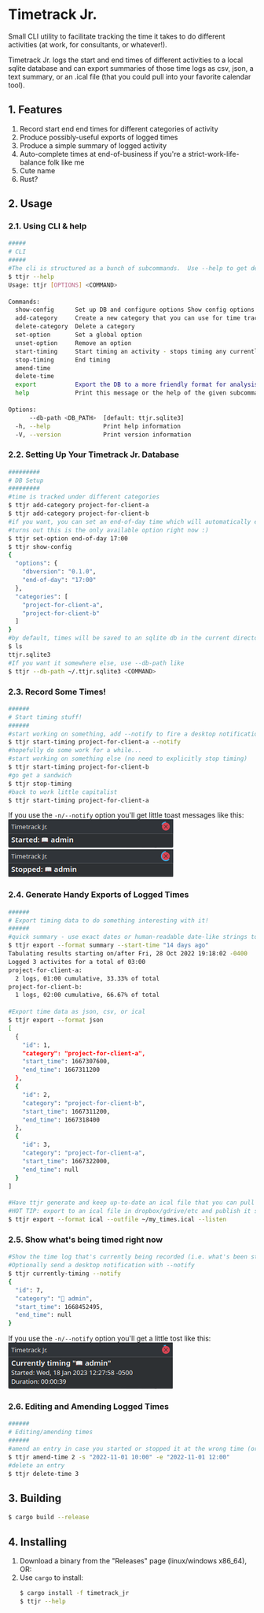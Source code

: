 # Timetrack Jr.

Small CLI utility to facilitate tracking the time it takes to do different activities (at work, for consultants, or whatever!).

Timetrack Jr. logs the start and end times of different activities to a local sqlite database and can export summaries of those time logs as csv, json, a text summary, or an .ical file (that you could pull into your favorite calendar tool).


##  1. <a name='Features'></a>Features
1. Record start end end times for different categories of activity
2. Produce possibly-useful exports of logged times
3. Produce a simple summary of logged activity
4. Auto-complete times at end-of-business if you're a strict-work-life-balance folk like me
5. Cute name
6. Rust?

##  2. <a name='Usage'></a>Usage


###  2.1. <a name='UsingCLIhelp'></a>Using CLI & help
```sh
#####
# CLI
#####
#The cli is structured as a bunch of subcommands.  Use --help to get detailed help for any subcommand (i.e. `ttjr show-config --help`)
$ ttjr --help
Usage: ttjr [OPTIONS] <COMMAND>

Commands:
  show-config      Set up DB and configure options Show config options and currently-registered-categories
  add-category     Create a new category that you can use for time tracking
  delete-category  Delete a category
  set-option       Set a global option
  unset-option     Remove an option
  start-timing     Start timing an activity - stops timing any currently running activities
  stop-timing      End timing
  amend-time       
  delete-time      
  export           Export the DB to a more friendly format for analysis
  help             Print this message or the help of the given subcommand(s)

Options:
      --db-path <DB_PATH>  [default: ttjr.sqlite3]
  -h, --help               Print help information
  -V, --version            Print version information
```

###  2.2. <a name='SettingUpYourTimetrackJr.Database'></a>Setting Up Your Timetrack Jr. Database

```sh
#########
# DB Setup
#########
#time is tracked under different categories
$ ttjr add-category project-for-client-a
$ ttjr add-category project-for-client-b
#if you want, you can set an end-of-day time which will automatically end any started time categories at 17:00
#turns out this is the only available option right now :)
$ ttjr set-option end-of-day 17:00
$ ttjr show-config
{
  "options": {
    "dbversion": "0.1.0",
    "end-of-day": "17:00"
  },
  "categories": [
    "project-for-client-a",
    "project-for-client-b"
  ]
}
#by default, times will be saved to an sqlite db in the current directory
$ ls
ttjr.sqlite3
#If you want it somewhere else, use --db-path like
$ ttjr --db-path ~/.ttjr.sqlite3 <COMMAND>
```

###  2.3. <a name='RecordSomeTimes'></a>Record Some Times!

```sh
######
# Start timing stuff!
######
#start working on something, add --notify to fire a desktop notification, useful if you bind `start-timing` commands to global keyboard shortcuts
$ ttjr start-timing project-for-client-a --notify
#hopefully do some work for a while...
#start working on something else (no need to explicitly stop timing)
$ ttjr start-timing project-for-client-b
#go get a sandwich
$ ttjr stop-timing 
#back to work little capitalist
$ ttjr start-timing project-for-client-a
```

If you use the `-n/--notify` option you'll get little toast messages like this:  
![started](images/started.png)  
![stopped](images/stopped.png)

###  2.4. <a name='GenerateHandyExportsofLoggedTimes'></a>Generate Handy Exports of Logged Times

```sh
######
# Export timing data to do something interesting with it!
######
#quick summary - use exact dates or human-readable date-like strings to constrain exports
$ ttjr export --format summary --start-time "14 days ago"
Tabulating results starting on/after Fri, 28 Oct 2022 19:18:02 -0400
Logged 3 activites for a total of 03:00
project-for-client-a:
  2 logs, 01:00 cumulative, 33.33% of total
project-for-client-b:
  1 logs, 02:00 cumulative, 66.67% of total

#Export time data as json, csv, or ical
$ ttjr export --format json
[
  {
    "id": 1,
    "category": "project-for-client-a",
    "start_time": 1667307600,
    "end_time": 1667311200
  },
  {
    "id": 2,
    "category": "project-for-client-b",
    "start_time": 1667311200,
    "end_time": 1667318400
  },
  {
    "id": 3,
    "category": "project-for-client-a",
    "start_time": 1667322000,
    "end_time": null
  }
]

#Have ttjr generate and keep up-to-date an ical file that you can pull into gcal/outlook/etc
#HOT TIP: export to an ical file in dropbox/gdrive/etc and publish it so you can point a web calendar at it!
$ ttjr export --format ical --outfile ~/my_times.ical --listen
```

###  2.5. <a name='Showwhatsbeingtimedrightnow'></a>Show what's being timed right now
```sh
#Show the time log that's currently being recorded (i.e. what's been started but hasn't been stopped yet)
#Optionally send a desktop notification with --notify
$ ttjr currently-timing --notify
{
  "id": 7,
  "category": "📖 admin",
  "start_time": 1668452495,
  "end_time": null
}
```

If you use the `-n/--notify` option you'll get a little tost like this:  
![current](images/current.png)


###  2.6. <a name='EditingandAmendingLoggedTimes'></a>Editing and Amending Logged Times

```sh
######
# Editing/amending times
######
#amend an entry in case you started or stopped it at the wrong time (or made it the wrong category)
$ ttjr amend-time 2 -s "2022-11-01 10:00" -e "2022-11-01 12:00"
#delete an entry
$ ttjr delete-time 3
```

##  3. <a name='Building'></a>Building
```sh
$ cargo build --release
```

##  4. <a name='Installing'></a>Installing
1. Download a binary from the "Releases" page (linux/windows x86_64), OR:
2. Use `cargo` to install:
    ```sh
    $ cargo install -f timetrack_jr
    $ ttjr --help
    ```